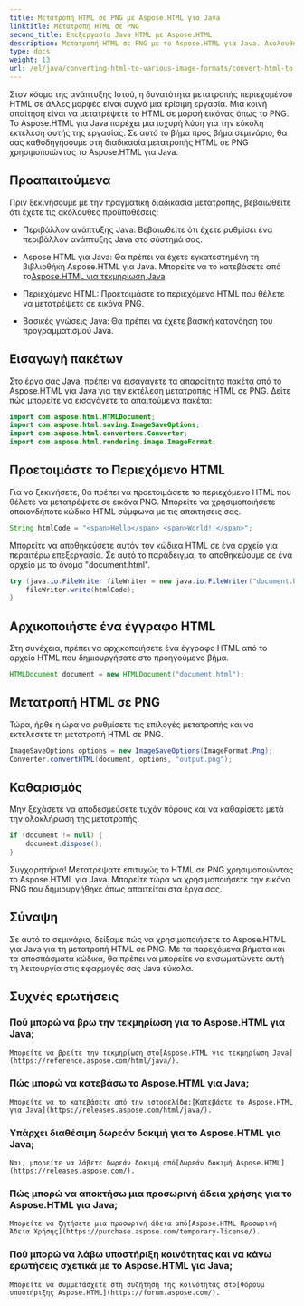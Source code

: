 ```yaml
---
title: Μετατροπή HTML σε PNG με Aspose.HTML για Java
linktitle: Μετατροπή HTML σε PNG
second_title: Επεξεργασία Java HTML με Aspose.HTML
description: Μετατροπή HTML σε PNG με το Aspose.HTML για Java. Ακολουθήστε τον οδηγό βήμα προς βήμα για εύκολη μετατροπή HTML σε PNG. Ξεκινήστε σήμερα!
type: docs
weight: 13
url: /el/java/converting-html-to-various-image-formats/convert-html-to-png/
---
```


Στον κόσμο της ανάπτυξης Ιστού, η δυνατότητα μετατροπής περιεχομένου HTML σε άλλες μορφές είναι συχνά μια κρίσιμη εργασία. Μια κοινή απαίτηση είναι να μετατρέψετε το HTML σε μορφή εικόνας όπως το PNG. Το Aspose.HTML για Java παρέχει μια ισχυρή λύση για την εύκολη εκτέλεση αυτής της εργασίας. Σε αυτό το βήμα προς βήμα σεμινάριο, θα σας καθοδηγήσουμε στη διαδικασία μετατροπής HTML σε PNG χρησιμοποιώντας το Aspose.HTML για Java.

## Προαπαιτούμενα

Πριν ξεκινήσουμε με την πραγματική διαδικασία μετατροπής, βεβαιωθείτε ότι έχετε τις ακόλουθες προϋποθέσεις:

- Περιβάλλον ανάπτυξης Java: Βεβαιωθείτε ότι έχετε ρυθμίσει ένα περιβάλλον ανάπτυξης Java στο σύστημά σας.

-  Aspose.HTML για Java: Θα πρέπει να έχετε εγκατεστημένη τη βιβλιοθήκη Aspose.HTML για Java. Μπορείτε να το κατεβάσετε από το[Aspose.HTML για τεκμηρίωση Java](https://reference.aspose.com/html/java/).

- Περιεχόμενο HTML: Προετοιμάστε το περιεχόμενο HTML που θέλετε να μετατρέψετε σε εικόνα PNG.

- Βασικές γνώσεις Java: Θα πρέπει να έχετε βασική κατανόηση του προγραμματισμού Java.

## Εισαγωγή πακέτων

Στο έργο σας Java, πρέπει να εισαγάγετε τα απαραίτητα πακέτα από το Aspose.HTML για Java για την εκτέλεση μετατροπής HTML σε PNG. Δείτε πώς μπορείτε να εισαγάγετε τα απαιτούμενα πακέτα:

```java
import com.aspose.html.HTMLDocument;
import com.aspose.html.saving.ImageSaveOptions;
import com.aspose.html.converters.Converter;
import com.aspose.html.rendering.image.ImageFormat;
```

## Προετοιμάστε το Περιεχόμενο HTML

Για να ξεκινήσετε, θα πρέπει να προετοιμάσετε το περιεχόμενο HTML που θέλετε να μετατρέψετε σε εικόνα PNG. Μπορείτε να χρησιμοποιήσετε οποιονδήποτε κώδικα HTML σύμφωνα με τις απαιτήσεις σας.

```java
String htmlCode = "<span>Hello</span> <span>World!!</span>";
```

Μπορείτε να αποθηκεύσετε αυτόν τον κώδικα HTML σε ένα αρχείο για περαιτέρω επεξεργασία. Σε αυτό το παράδειγμα, το αποθηκεύουμε σε ένα αρχείο με το όνομα "document.html".

```java
try (java.io.FileWriter fileWriter = new java.io.FileWriter("document.html")) {
    fileWriter.write(htmlCode);
}
```

## Αρχικοποιήστε ένα έγγραφο HTML

Στη συνέχεια, πρέπει να αρχικοποιήσετε ένα έγγραφο HTML από το αρχείο HTML που δημιουργήσατε στο προηγούμενο βήμα.

```java
HTMLDocument document = new HTMLDocument("document.html");
```

## Μετατροπή HTML σε PNG

Τώρα, ήρθε η ώρα να ρυθμίσετε τις επιλογές μετατροπής και να εκτελέσετε τη μετατροπή HTML σε PNG.

```java
ImageSaveOptions options = new ImageSaveOptions(ImageFormat.Png);
Converter.convertHTML(document, options, "output.png");
```

## Καθαρισμός

Μην ξεχάσετε να αποδεσμεύσετε τυχόν πόρους και να καθαρίσετε μετά την ολοκλήρωση της μετατροπής.

```java
if (document != null) {
    document.dispose();
}
```

Συγχαρητήρια! Μετατρέψατε επιτυχώς το HTML σε PNG χρησιμοποιώντας το Aspose.HTML για Java. Μπορείτε τώρα να χρησιμοποιήσετε την εικόνα PNG που δημιουργήθηκε όπως απαιτείται στα έργα σας.

## Σύναψη

Σε αυτό το σεμινάριο, δείξαμε πώς να χρησιμοποιήσετε το Aspose.HTML για Java για τη μετατροπή HTML σε PNG. Με τα παρεχόμενα βήματα και τα αποσπάσματα κώδικα, θα πρέπει να μπορείτε να ενσωματώνετε αυτή τη λειτουργία στις εφαρμογές σας Java εύκολα.

## Συχνές ερωτήσεις

### Πού μπορώ να βρω την τεκμηρίωση για το Aspose.HTML για Java;
    Μπορείτε να βρείτε την τεκμηρίωση στο[Aspose.HTML για τεκμηρίωση Java](https://reference.aspose.com/html/java/).

### Πώς μπορώ να κατεβάσω το Aspose.HTML για Java;
    Μπορείτε να το κατεβάσετε από την ιστοσελίδα:[Κατεβάστε το Aspose.HTML για Java](https://releases.aspose.com/html/java/).

### Υπάρχει διαθέσιμη δωρεάν δοκιμή για το Aspose.HTML για Java;
    Ναι, μπορείτε να λάβετε δωρεάν δοκιμή από[Δωρεάν δοκιμή Aspose.HTML](https://releases.aspose.com/).

### Πώς μπορώ να αποκτήσω μια προσωρινή άδεια χρήσης για το Aspose.HTML για Java;
    Μπορείτε να ζητήσετε μια προσωρινή άδεια από[Aspose.HTML Προσωρινή Άδεια Χρήσης](https://purchase.aspose.com/temporary-license/).

### Πού μπορώ να λάβω υποστήριξη κοινότητας και να κάνω ερωτήσεις σχετικά με το Aspose.HTML για Java;
    Μπορείτε να συμμετάσχετε στη συζήτηση της κοινότητας στο[Φόρουμ υποστήριξης Aspose.HTML](https://forum.aspose.com/).